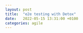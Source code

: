 ```yaml
---
layout: post
title:  "e2e testing with Detox"
date:   2022-05-15 13:31:00 +0100
categories: agile
---
```



